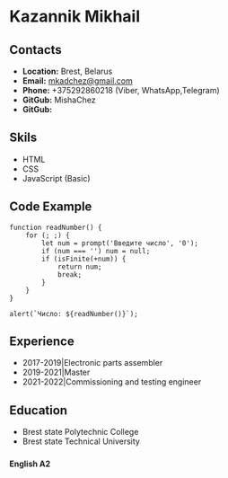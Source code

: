 # Kazannik Mikhail 

###

## Contacts
+ **Location:** Brest, Belarus
+ **Email:** mkadchez@gmail.com
+ **Phone:** +375292860218 (Viber, WhatsApp,Telegram)
+ **GitGub:** MishaChez 
+ **GitGub:**

###

## Skils
+ HTML
+ CSS
+ JavaScript (Basic)

###

## Code Example

    function readNumber() {
        for (; ;) {
            let num = prompt('Введите число', '0');
            if (num === '') num = null;
            if (isFinite(+num)) {
                return num;
                break;
            }
        }
    }

    alert(`Число: ${readNumber()}`);
    
###

## Experience

+ 2017-2019|Electronic parts assembler
+ 2019-2021|Master
+ 2021-2022|Сommissioning and testing engineer

###

## Education

+ Brest state Polytechnic College 
+ Brest state Technical University

###

**English A2**
